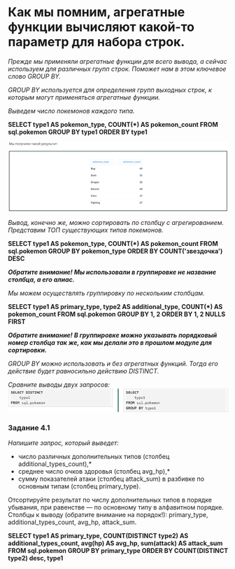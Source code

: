 # Как мы помним, агрегатные функции вычисляют какой-то параметр для набора строк.

*Прежде мы применяли агрегатные функции для всего вывода, а сейчас используем для различных групп строк. Поможет нам в этом ключевое слово GROUP BY.*

*GROUP BY используется для определения групп выходных строк, к которым могут применяться агрегатные функции.*

*Выведем число покемонов каждого типа.*

**SELECT
    type1 AS pokemon_type,
    COUNT(*) AS pokemon_count
FROM sql.pokemon
GROUP BY type1
ORDER BY type1**

![alt text](image-2.png)

*Вывод, конечно же, можно сортировать по столбцу с агрегированием.*
*Представим ТОП существующих типов покемонов.*

**SELECT
    type1 AS pokemon_type,
    COUNT(*) AS pokemon_count
FROM sql.pokemon
GROUP BY pokemon_type
ORDER BY COUNT('звездочка') DESC**

***Обратите внимание! Мы использовали в группировке не название столбца, а его алиас.***

*Мы можем осуществлять группировку по нескольким столбцам.*

**SELECT
    type1 AS primary_type,
    type2 AS additional_type,
    COUNT(*) AS pokemon_count
FROM sql.pokemon
GROUP BY 1, 2
ORDER BY 1, 2 NULLS FIRST**

***Обратите внимание! В группировке можно указывать порядковый номер столбца так же, как мы делали это в прошлом модуле для сортировки.***

*GROUP BY можно использовать и без агрегатных функций. Тогда его действие будет равносильно действию DISTINCT.*

*Сравните выводы двух запросов:*
![alt text](image-4.png)

### Задание 4.1
*Напишите запрос, который выведет:*

- число различных дополнительных типов (столбец additional_types_count),*
- среднее число очков здоровья (столбец avg_hp),*
- сумму показателей атаки (столбец attack_sum) в разбивке по основным типам (столбец primary_type).

Отсортируйте результат по числу дополнительных типов в порядке убывания, при равенстве — по основному типу в алфавитном порядке. Столбцы к выводу (обратите внимание на порядок!): primary_type, additional_types_count, avg_hp, attack_sum.

**SELECT
    type1 AS primary_type,
    COUNT(DISTINCT type2) AS additional_types_count,
    avg(hp) AS avg_hp,
    sum(attack) AS attack_sum
FROM sql.pokemon
GROUP BY primary_type
ORDER BY COUNT(DISTINCT type2) desc, type1**